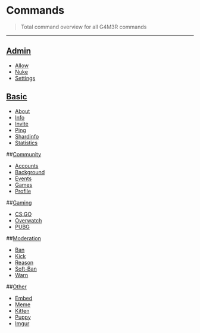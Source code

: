 # Commands

> Total command overview for all G4M3R commands

---

## [Admin](/commands/admin.md)

* [Allow](/commands/admin/allow.md)
* [Nuke](/commands/admin/nuke.md)
* [Settings](/commands/admin/settings.md)

## [Basic](/commands/basic.md)

* [About](/commands/basic/about.md)
* [Info](/commands/basic/info.md)
* [Invite](/commands/basic/invite.md)
* [Ping](/commands/basic/ping.md)
* [Shardinfo](/commands/basic/shardinfo.md)
* [Statistics](/commands/basic/statistics.md)

##[Community](/commands/community.md)

* [Accounts](/commands/community/accounts.md)
* [Background](/commands/community/background.md)
* [Events](/commands/community/events.md)
* [Games](/commands/community/games.md)
* [Profile](/commands/community/profile.md)

##[Gaming](/commands/gaming.md)

* [CS:GO](/commands/gaming/cs:go.md)
* [Overwatch](/commands/gaming/overwatch.md)
* [PUBG](/commands/gaming/pubg.md)

##[Moderation](/commands/moderation.md)

* [Ban](/commands/moderation/ban.md)
* [Kick](/commands/moderation/kick.md)
* [Reason](/commands/moderation/reason.md)
* [Soft-Ban](/commands/moderation/soft-ban.md)
* [Warn](/commands/moderation/warn.md)

##[Other](/commands/other.md)

* [Embed](/commands/other/embed.md)
* [Meme](/commands/other/meme.md)
* [Kitten](/commands/other/kitten.md)
* [Puppy](/commands/other/puppy.md)
* [Imgur](/commands/other/imgur.md)







